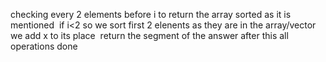 checking every 2 elements before i to return the array sorted as it is mentioned
​
if i<2 so we sort first 2 elenents as they are in the array/vector
​
we add x to its place
​
return the segment of the answer after this all operations done